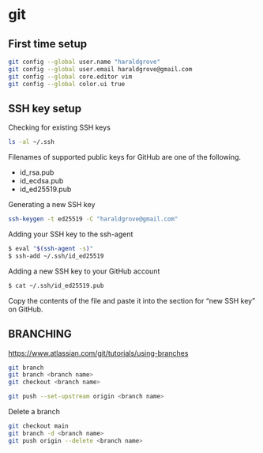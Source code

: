 # git

## First time setup

```bash
git config --global user.name "haraldgrove"
git config --global user.email haraldgrove@gmail.com
git config --global core.editor vim
git config --global color.ui true
```

## SSH key setup

Checking for existing SSH keys
```bash
ls -al ~/.ssh
```
Filenames of supported public keys for GitHub are one of the following.
* id_rsa.pub
* id_ecdsa.pub
* id_ed25519.pub

Generating a new SSH key
```bash
ssh-keygen -t ed25519 -C "haraldgrove@gmail.com"
```

Adding your SSH key to the ssh-agent
```bash
$ eval "$(ssh-agent -s)"
$ ssh-add ~/.ssh/id_ed25519
```

Adding a new SSH key to your GitHub account
```bash
$ cat ~/.ssh/id_ed25519.pub
```
Copy the contents of the file and paste it into the section for “new SSH key” on GitHub.

## BRANCHING

https://www.atlassian.com/git/tutorials/using-branches

```bash
git branch
git branch <branch name>
git checkout <branch name>

git push --set-upstream origin <branch name>
```

Delete a branch

```bash
git checkout main
git branch -d <branch name>
git push origin --delete <branch name>
```
